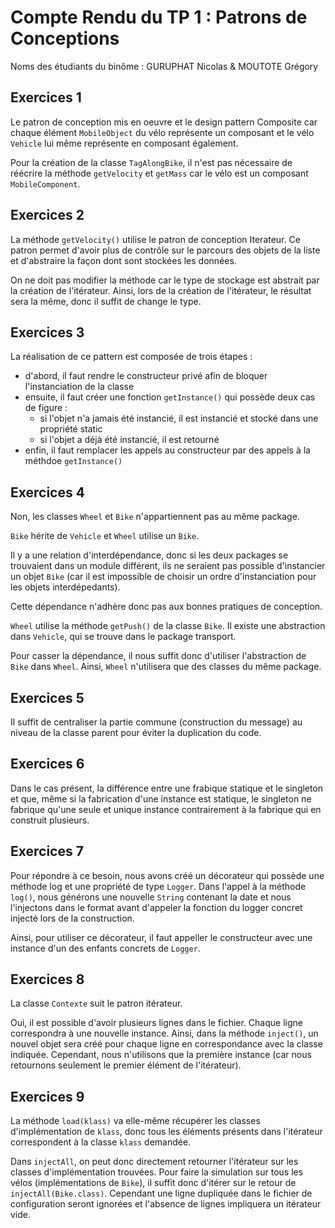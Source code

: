 # Compte Rendu du TP 1 : Patrons de Conceptions

Noms des étudiants du binôme : GURUPHAT Nicolas & MOUTOTE Grégory

## Exercices 1
Le patron de conception mis en oeuvre et le design pattern Composite car chaque élément `MobileObject` du vélo représente un composant et le vélo `Vehicle` lui même représente en composant également.

Pour la création de la classe `TagAlongBike`, il n'est pas nécessaire de réécrire la méthode `getVelocity` et `getMass` car le vélo est un composant `MobileComponent`.

## Exercices 2
La méthode `getVelocity()` utilise le patron de conception Iterateur. Ce patron permet d'avoir plus de contrôle sur le parcours des objets de la liste et d'abstraire la façon dont sont stockées les données.

On ne doit pas modifier la méthode car le type de stockage est abstrait par la création de l'itérateur. Ainsi, lors de la création de l'itérateur, le résultat sera la même, donc il suffit de change le type.

## Exercices 3

La réalisation de ce pattern est composée de trois étapes :
- d'abord, il faut rendre le constructeur privé afin de bloquer l'instanciation de la classe
- ensuite, il faut créer une fonction `getInstance()` qui possède deux cas de figure :
    - si l'objet n'a jamais été instancié, il est instancié et stocké dans une propriété static
    - si l'objet a déjà été instancié, il est retourné
- enfin, il faut remplacer les appels au constructeur par des appels à la méthdoe `getInstance()`

## Exercices 4

Non, les classes `Wheel` et `Bike` n'appartiennent pas au même package.

`Bike` hérite de `Vehicle` et `Wheel` utilise un `Bike`. 

Il y a une relation d'interdépendance, donc si les deux packages se trouvaient dans un module différent, ils ne seraient pas possible d'instancier un objet `Bike` (car il est impossible de choisir un ordre d'instanciation pour les objets interdépedants).

Cette dépendance n'adhère donc pas aux bonnes pratiques de conception.

`Wheel` utilise la méthode `getPush()` de la classe `Bike`. Il existe une abstraction dans `Vehicle`, qui se trouve dans le package transport.

Pour casser la dépendance, il nous suffit donc d'utiliser l'abstraction de `Bike` dans `Wheel`. Ainsi, `Wheel` n'utilisera que des classes du même package.

## Exercices 5

Il suffit de centraliser la partie commune (construction du message) au niveau de la classe parent pour éviter la duplication du code.

## Exercices 6

Dans le cas présent, la différence entre une frabique statique et le singleton et que, même si la fabrication d'une instance est statique, le singleton ne fabrique qu'une seule et unique instance contrairement à la fabrique qui en construit plusieurs.

## Exercices 7

Pour répondre à ce besoin, nous avons créé un décorateur qui possède une méthode log et une propriété de type `Logger`. Dans l'appel à la méthode `log()`, nous générons une nouvelle `String` contenant la date et nous l'injectons dans le format avant d'appeler la fonction du logger concret injecté lors de la construction.

Ainsi, pour utiliser ce décorateur, il faut appeller le constructeur avec une instance d'un des enfants concrets de `Logger`.

## Exercices 8

La classe `Contexte` suit le patron itérateur.

Oui, il est possible d'avoir plusieurs lignes dans le fichier. Chaque ligne correspondra à une nouvelle instance. Ainsi, dans la méthode `inject()`, un nouvel objet sera créé pour chaque ligne en correspondance avec la classe indiquée. Cependant, nous n'utilisons que la première instance (car nous retournons seulement le premier élément de l'itérateur).

## Exercices 9

La méthode `load(klass)` va elle-même récupérer les classes d'implémentation de `klass`, donc tous les éléments présents dans l'itérateur correspondent à la classe `klass` demandée.

Dans `injectAll`, on peut donc directement retourner l'itérateur sur les classes d'implémentation trouvées.
Pour faire la simulation sur tous les vélos (implémentations de `Bike`), il suffit donc d'itérer sur le retour de `injectAll(Bike.class)`. Cependant une ligne dupliquée dans le fichier de configuration seront ignorées et l'absence de lignes impliquera un itérateur vide.